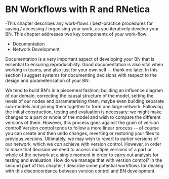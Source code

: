 # BN Workflows with R and RNetica

-This chapter describes any work-flows / best-practice procedures for saving / accessing / organising your work, as you iteratively develop your BN. This chapter addresses two key components of your work-flow:		

* Documentation 		
* Network Development

Documentation is a very important aspect of developing your BN that is essential to ensuring reproducibility. Good documentation is also vital when working in teams, and also just for your own self -- thank me later. In this section I suggest systems for documenting decisions with respect to the design and parameterisation of your BN.	

We tend to build BN's in a piecemeal fashion; building an influence diagram of our domain, correcting the causal structure of the model, setting the levels of our nodes and parameterising them, maybe even building separate sub-models and joining them together to form one large network.  Following the initial construction, testing and evaluation is necessary: we might make changes to a part or whole of the model and wish to compare the different versions of them. However, this process goes against the grain of version control! Version control tends to follow a more linear process -- of course you can create and then undo changes, reverting or restoring your files to previous versions. Ultimately, we may wish to revert to earlier versions of our network, which we *can* achieve with version control. However, in order to *make* that decision we need to access multiple versions of a part or whole of the network at a single moment in order to carry out analysis for testing and evaluation. How do we manage that with version control? In the second part of this chapter, I describe some potential workflows for dealing with this disconcordance between version control and BN development.
